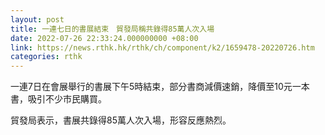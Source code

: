 ```yaml
---
layout: post
title: 一連七日的書展結束　貿發局稱共錄得85萬人次入場
date: 2022-07-26 22:33:24.000000000 +08:00
link: https://news.rthk.hk/rthk/ch/component/k2/1659478-20220726.htm
categories: rthk
---
```


一連7日在會展舉行的書展下午5時結束，部分書商減價速銷，降價至10元一本書，吸引不少市民購買。

貿發局表示，書展共錄得85萬人次入場，形容反應熱烈。

